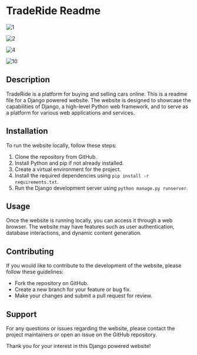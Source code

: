 # TradeRide Readme

![1](https://github.com/rymarksr/TradeRide/assets/87219469/1bf04b8b-5887-4950-9782-96e69cd92dfd)

![2](https://github.com/rymarksr/TradeRide/assets/87219469/9c3349c9-a0f3-45a4-a8fc-926c34518390)

![4](https://github.com/rymarksr/TradeRide/assets/87219469/e781815d-14d7-43e9-a2c6-3a9fc6b51225)

![10](https://github.com/rymarksr/TradeRide/assets/87219469/23469386-4ed4-4cf5-a124-a948c31ff163)


## Description
TradeRide is a platform for buying and selling cars online.
This is a readme file for a Django powered website. The website is designed to showcase the capabilities of Django, a high-level Python web framework, and to serve as a platform for various web applications and services.

## Installation
To run the website locally, follow these steps:
1. Clone the repository from GitHub.
2. Install Python and pip if not already installed.
3. Create a virtual environment for the project.
4. Install the required dependencies using `pip install -r requirements.txt`.
5. Run the Django development server using `python manage.py runserver`.

## Usage
Once the website is running locally, you can access it through a web browser. The website may have features such as user authentication, database interactions, and dynamic content generation.

## Contributing
If you would like to contribute to the development of the website, please follow these guidelines:
- Fork the repository on GitHub.
- Create a new branch for your feature or bug fix.
- Make your changes and submit a pull request for review.

## Support
For any questions or issues regarding the website, please contact the project maintainers or open an issue on the GitHub repository.

Thank you for your interest in this Django powered website!
